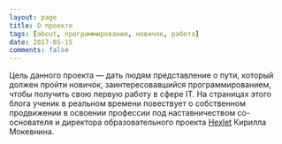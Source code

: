 ```yaml
---
layout: page
title: О проекте
tags: [about, программирование, новичок, работа]
date: 2017-05-15
comments: false
---
```


Цель данного проекта — дать людям представление о пути, который должен пройти новичок, заинтересовавшийся программированием, чтобы получить свою первую работу в сфере IT. На страницах этого блога ученик в реальном времени повествует о собственном продвижении в освоении профессии под наставничеством со-основателя и директора образовательного проекта [Hexlet](https://ru.hexlet.io) Кирилла Мокевнина.
